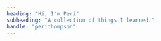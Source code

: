 ```yaml
---
heading: "Hi, I'm Peri"
subheading: "A collection of things I learned."
handle: "perithompson"
---
```

